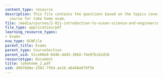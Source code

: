 ```yaml
---
content_type: resource
description: This file contains the questions based on the topics covered during the
  course for take home exam.
file: /media/courses/2-011-introduction-to-ocean-science-and-engineering-spring-2006/d897b08e25017f64ae16a6448e679f5b_takehome_2.pdf
file_type: application/pdf
learning_resource_types:
- Exams
ocw_type: OCWFile
parent_title: Exams
parent_type: CourseSection
parent_uid: 51ce00e0-0d46-ddd3-30b8-74e97bcb2d10
resourcetype: Document
title: takehome_2.pdf
uid: d897b08e-2501-7f64-ae16-a6448e679f5b
---
```

